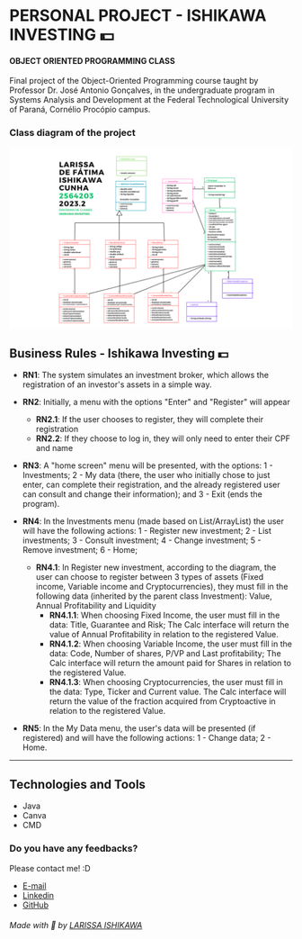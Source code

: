 # PERSONAL PROJECT - ISHIKAWA INVESTING 💵
#### OBJECT ORIENTED PROGRAMMING CLASS
Final project of the Object-Oriented Programming course taught by Professor Dr. José Antonio Gonçalves, in the undergraduate program in Systems Analysis and Development at the Federal Technological University of Paraná, Cornélio Procópio campus.

### Class diagram of the project
![preview](assets/diagramaDeClasses.png)

## Business Rules - Ishikawa Investing 💵

- **RN1**: The system simulates an investment broker, which allows the registration of an investor's assets in a simple way.

- **RN2**: Initially, a menu with the options "Enter" and "Register" will appear
    - **RN2.1**: If the user chooses to register, they will complete their registration
    - **RN2.2**: If they choose to log in, they will only need to enter their CPF and name

- **RN3**: A "home screen" menu will be presented, with the options: 1 - Investments; 2 - My data (there, the user who initially chose to just enter, can complete their registration, and the already registered user can consult and change their information); and 3 - Exit (ends the program).

- **RN4**: In the Investments menu (made based on List/ArrayList) the user will have the following actions: 1 - Register new investment; 2 - List investments; 3 - Consult investment; 4 - Change investment; 5 - Remove investment; 6 - Home;
    - **RN4.1**: In Register new investment, according to the diagram, the user can choose to register between 3 types of assets (Fixed income, Variable income and Cryptocurrencies), they must fill in the following data (inherited by the parent class Investment): Value, Annual Profitability and Liquidity
        - **RN4.1.1**: When choosing Fixed Income, the user must fill in the data: Title, Guarantee and Risk; The Calc interface will return the value of Annual Profitability in relation to the registered Value.
        - **RN4.1.2**: When choosing Variable Income, the user must fill in the data: Code, Number of shares, P/VP and Last profitability; The Calc interface will return the amount paid for Shares in relation to the registered Value.
        - **RN4.1.3**: When choosing Cryptocurrencies, the user must fill in the data: Type, Ticker and Current value. The Calc interface will return the value of the fraction acquired from Cryptoactive in relation to the registered Value.

- **RN5**: In the My Data menu, the user's data will be presented (if registered) and will have the following actions: 1 - Change data; 2 - Home.

-----------------------------------------

## Technologies and Tools
- Java
- Canva
- CMD

### Do you have any feedbacks?
Please contact me! :D

- [E-mail](mailto:l.ishikawacunha@gmail.com)
- [Linkedin](https://www.linkedin.com/in/larissaishikawacunha/)
- [GitHub](https://github.com/larissaiishikawa)  


###### Made with 🤍 by [LARISSA ISHIKAWA](https://github.com/larissaiishikawa)
